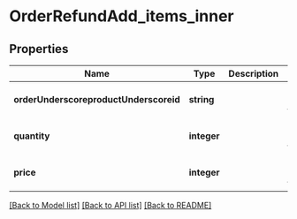 # OrderRefundAdd_items_inner

## Properties
Name | Type | Description | Notes
------------ | ------------- | ------------- | -------------
**orderUnderscoreproductUnderscoreid** | **string** |  | [optional] [default to null]
**quantity** | **integer** |  | [optional] [default to null]
**price** | **integer** |  | [optional] [default to null]

[[Back to Model list]](../README.md#documentation-for-models) [[Back to API list]](../README.md#documentation-for-api-endpoints) [[Back to README]](../README.md)



